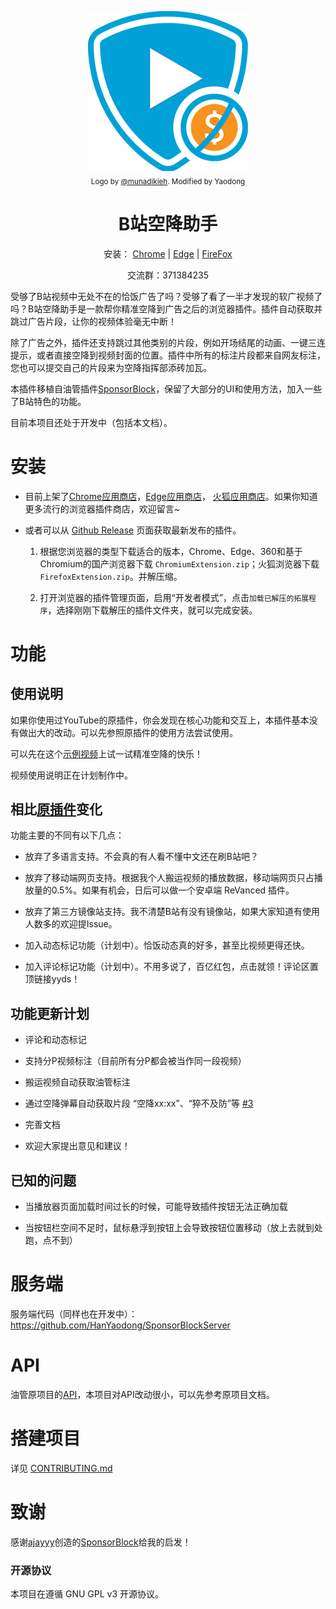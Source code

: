 <p align="center">
  <a href="https://sponsor.ajay.app"><img src="public/icons/LogoSponsorBlocker256px.png" alt="Logo"></img></a>

  <br/>
  <sub>Logo by <a href="https://github.com/munadikieh">@munadikieh</a>. Modified by Yaodong</sub>
</p>

<h1 align="center">B站空降助手</h1>

<p align="center">安装：
  <a href="https://chromewebstore.google.com/detail/eaoelafamejbnggahofapllmfhlhajdd">Chrome</a> |
  <a href="https://microsoftedge.microsoft.com/addons/detail/khkeolgobhdoloioehjgfpobjnmagfha">Edge</a> |
  <a href="https://addons.mozilla.org/firefox/addon/bilisponsorblock/">FireFox</a>
</p>

<p align="center">交流群：371384235</p>


受够了B站视频中无处不在的恰饭广告了吗？受够了看了一半才发现的软广视频了吗？B站空降助手是一款帮你精准空降到广告之后的浏览器插件。插件自动获取并跳过广告片段，让你的视频体验毫无中断！

除了广告之外，插件还支持跳过其他类别的片段，例如开场结尾的动画、一键三连提示，或者直接空降到视频封面的位置。插件中所有的标注片段都来自网友标注，您也可以提交自己的片段来为空降指挥部添砖加瓦。

本插件移植自油管插件[SponsorBlock](https://github.com/ajayyy/SponsorBlock)，保留了大部分的UI和使用方法，加入一些了B站特色的功能。

目前本项目还处于开发中（包括本文档）。

# 安装

- 目前上架了[Chrome应用商店](https://chromewebstore.google.com/detail/eaoelafamejbnggahofapllmfhlhajdd)，[Edge应用商店](https://microsoftedge.microsoft.com/addons/detail/khkeolgobhdoloioehjgfpobjnmagfha)， [火狐应用商店](https://addons.mozilla.org/en-US/firefox/addon/bilisponsorblock/)。如果你知道更多流行的浏览器插件商店，欢迎留言~

- 或者可以从 [Github Release](https://github.com/HanYaodong/BilibiliSponsorBlock/releases/latest) 页面获取最新发布的插件。

  1. 根据您浏览器的类型下载适合的版本，Chrome、Edge、360和基于Chromium的国产浏览器下载 `ChromiumExtension.zip`；火狐浏览器下载`FirefoxExtension.zip`。并解压缩。

  1. 打开浏览器的插件管理页面，启用“开发者模式”，点击`加载已解压的拓展程序`，选择刚刚下载解压的插件文件夹，就可以完成安装。


# 功能

## 使用说明

如果你使用过YouTube的原插件，你会发现在核心功能和交互上，本插件基本没有做出大的改动。可以先参照原插件的使用方法尝试使用。

可以先在这个[示例视频](https://www.bilibili.com/video/BV1Km42177kz/)上试一试精准空降的快乐！

视频使用说明正在计划制作中。

## 相比[原插件](https://github.com/ajayyy/SponsorBlock)变化

功能主要的不同有以下几点：

- 放弃了多语言支持。不会真的有人看不懂中文还在刷B站吧？

- 放弃了移动端网页支持。根据我个人搬运视频的播放数据，移动端网页只占播放量的0.5%。如果有机会，日后可以做一个安卓端 ReVanced 插件。

- 放弃了第三方镜像站支持。我不清楚B站有没有镜像站，如果大家知道有使用人数多的欢迎提Issue。

- 加入动态标记功能（计划中）。恰饭动态真的好多，甚至比视频更得还快。

- 加入评论标记功能（计划中）。不用多说了，百亿红包，点击就领！评论区置顶链接yyds！


## 功能更新计划

- 评论和动态标记

- 支持分P视频标注（目前所有分P都会被当作同一段视频）

- 搬运视频自动获取油管标注

- 通过空降弹幕自动获取片段 “空降xx:xx”、“猝不及防”等 [#3](https://github.com/HanYaodong/BilibiliSponsorBlock/issues/3)

- 完善文档

- 欢迎大家提出意见和建议！

## 已知的问题

- 当播放器页面加载时间过长的时候，可能导致插件按钮无法正确加载

- 当按钮栏空间不足时，鼠标悬浮到按钮上会导致按钮位置移动（放上去就到处跑，点不到）

# 服务端

服务端代码（同样也在开发中）：https://github.com/HanYaodong/SponsorBlockServer

# API

油管原项目的[API](https://wiki.sponsor.ajay.app/w/API_Docs)，本项目对API改动很小，可以先参考原项目文档。

# 搭建项目
详见 [CONTRIBUTING.md](CONTRIBUTING.md)

# 致谢

感谢[ajayyy](https://github.com/ajayyy)创造的[SponsorBlock](https://github.com/ajayyy/SponsorBlock)给我的启发！

### 开源协议

本项目在遵循 GNU GPL v3 开源协议。
